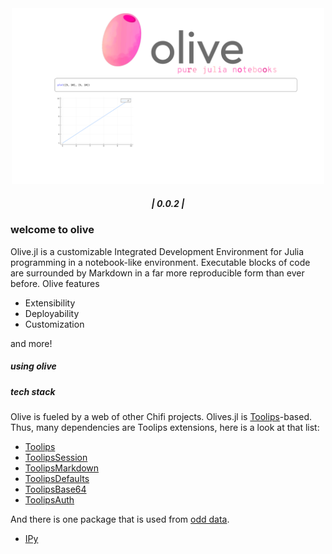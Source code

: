 <div align = "center">
<img src = https://github.com/ChifiSource/image_dump/blob/main/toolips/olive/olivefullcover.png width = 500>
<h5>| 0.0.2 |</h5>
</div>

### welcome to olive
Olive.jl is a customizable Integrated Development Environment for Julia programming in a notebook-like environment. Executable blocks of code are surrounded by Markdown in a far more reproducible form than ever before. Olive features
- Extensibility
- Deployability
- Customization

and more!
##### using olive

##### tech stack
Olive is fueled by a web of other Chifi projects. Olives.jl is [Toolips](https://github.com/ChifiSource#Toolips)-based. Thus, many dependencies are Toolips extensions, here is a look at that list:
- [Toolips]()
- [ToolipsSession](https://github.com/ChifiSource/ToolipsSession.jl)
- [ToolipsMarkdown](https://github.com/ChifiSource/ToolipsMarkdown.jl)
- [ToolipsDefaults](https://github.com/ChifiSource/ToolipsDefaults.jl)
- [ToolipsBase64](https://github.com/ChifiSource/ToolipsBase64.jl)
- [ToolipsAuth](https://github.com/ChifiSource/ToolipsAuth.jl)

And there is one package that is used from [odd data](https://github.com/ChifiSource#odddata).
- [IPy](https://github.com/ChifiSource/IPy.jl)
